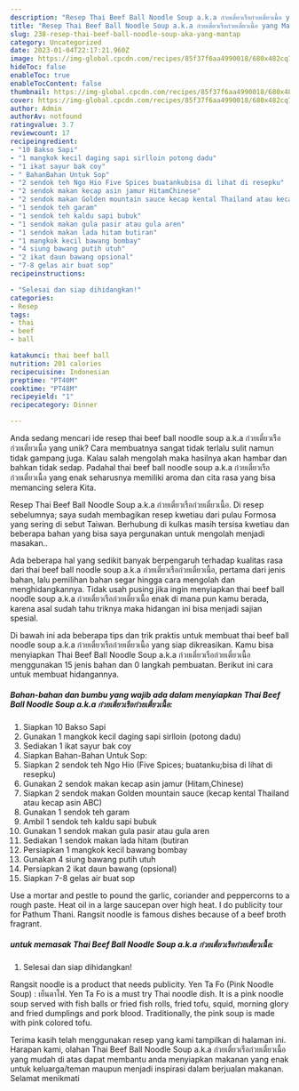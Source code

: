 ```yaml
---
description: "Resep Thai Beef Ball Noodle Soup a.k.a ก๋วยเตี๋ยวเรือก๋วยเตี๋ยวเนื้อ yang Mantap"
title: "Resep Thai Beef Ball Noodle Soup a.k.a ก๋วยเตี๋ยวเรือก๋วยเตี๋ยวเนื้อ yang Mantap"
slug: 238-resep-thai-beef-ball-noodle-soup-aka-yang-mantap
category: Uncategorized
date: 2023-01-04T22:17:21.960Z
image: https://img-global.cpcdn.com/recipes/85f37f6aa4990018/680x482cq70/thai-beef-ball-noodle-soup-aka-กวยเตยวเรอกวยเตยวเนอ-foto-resep-utama.jpg
hideToc: false
enableToc: true
enableTocContent: false
thumbnail: https://img-global.cpcdn.com/recipes/85f37f6aa4990018/680x482cq70/thai-beef-ball-noodle-soup-aka-กวยเตยวเรอกวยเตยวเนอ-foto-resep-utama.jpg
cover: https://img-global.cpcdn.com/recipes/85f37f6aa4990018/680x482cq70/thai-beef-ball-noodle-soup-aka-กวยเตยวเรอกวยเตยวเนอ-foto-resep-utama.jpg
author: Admin
authorAv: notfound
ratingvalue: 3.7
reviewcount: 17
recipeingredient:
- "10 Bakso Sapi"
- "1 mangkok kecil daging sapi sirlloin potong dadu"
- "1 ikat sayur bak coy"
- " BahanBahan Untuk Sop"
- "2 sendok teh Ngo Hio Five Spices buatankubisa di lihat di resepku"
- "2 sendok makan kecap asin jamur HitamChinese"
- "2 sendok makan Golden mountain sauce kecap kental Thailand atau kecap asin ABC"
- "1 sendok teh garam"
- "1 sendok teh kaldu sapi bubuk"
- "1 sendok makan gula pasir atau gula aren"
- "1 sendok makan lada hitam butiran"
- "1 mangkok kecil bawang bombay"
- "4 siung bawang putih utuh"
- "2 ikat daun bawang opsional"
- "7-8 gelas air buat sop"
recipeinstructions:

- "Selesai dan siap dihidangkan!"
categories:
- Resep
tags:
- thai
- beef
- ball

katakunci: thai beef ball 
nutrition: 201 calories
recipecuisine: Indonesian
preptime: "PT40M"
cooktime: "PT48M"
recipeyield: "1"
recipecategory: Dinner

---
```





Anda sedang mencari ide resep thai beef ball noodle soup a.k.a ก๋วยเตี๋ยวเรือก๋วยเตี๋ยวเนื้อ yang unik? Cara membuatnya sangat tidak terlalu sulit namun tidak gampang juga. Kalau salah mengolah maka hasilnya akan hambar dan bahkan tidak sedap. Padahal thai beef ball noodle soup a.k.a ก๋วยเตี๋ยวเรือก๋วยเตี๋ยวเนื้อ yang enak seharusnya memiliki aroma dan cita rasa yang bisa memancing selera Kita.





Resep Thai Beef Ball Noodle Soup a.k.a ก๋วยเตี๋ยวเรือก๋วยเตี๋ยวเนื้อ. Di resep sebelumnya; saya sudah membagikan resep kwetiau dari pulau Formosa yang sering di sebut Taiwan. Berhubung di kulkas masih tersisa kwetiau dan beberapa bahan yang bisa saya pergunakan untuk mengolah menjadi masakan..

Ada beberapa hal yang sedikit banyak berpengaruh terhadap kualitas rasa dari thai beef ball noodle soup a.k.a ก๋วยเตี๋ยวเรือก๋วยเตี๋ยวเนื้อ, pertama dari jenis bahan, lalu pemilihan bahan segar hingga cara mengolah dan menghidangkannya. Tidak usah pusing jika ingin menyiapkan thai beef ball noodle soup a.k.a ก๋วยเตี๋ยวเรือก๋วยเตี๋ยวเนื้อ enak di mana pun kamu berada, karena asal sudah tahu triknya maka hidangan ini bisa menjadi sajian spesial.






Di bawah ini ada beberapa tips dan trik praktis untuk membuat thai beef ball noodle soup a.k.a ก๋วยเตี๋ยวเรือก๋วยเตี๋ยวเนื้อ yang siap dikreasikan. Kamu bisa menyiapkan Thai Beef Ball Noodle Soup a.k.a ก๋วยเตี๋ยวเรือก๋วยเตี๋ยวเนื้อ menggunakan 15 jenis bahan dan 0 langkah pembuatan. Berikut ini cara untuk membuat hidangannya.

<!--inarticleads1-->

##### Bahan-bahan dan bumbu yang wajib ada dalam menyiapkan Thai Beef Ball Noodle Soup a.k.a ก๋วยเตี๋ยวเรือก๋วยเตี๋ยวเนื้อ:

1. Siapkan 10 Bakso Sapi
1. Gunakan 1 mangkok kecil daging sapi sirlloin (potong dadu)
1. Sediakan 1 ikat sayur bak coy
1. Siapkan  Bahan-Bahan Untuk Sop:
1. Siapkan 2 sendok teh Ngo Hio (Five Spices; buatanku;bisa di lihat di resepku)
1. Gunakan 2 sendok makan kecap asin jamur (Hitam,Chinese)
1. Siapkan 2 sendok makan Golden mountain sauce (kecap kental Thailand atau kecap asin ABC)
1. Gunakan 1 sendok teh garam
1. Ambil 1 sendok teh kaldu sapi bubuk
1. Gunakan 1 sendok makan gula pasir atau gula aren
1. Sediakan 1 sendok makan lada hitam (butiran
1. Persiapkan 1 mangkok kecil bawang bombay
1. Gunakan 4 siung bawang putih utuh
1. Persiapkan 2 ikat daun bawang (opsional)
1. Siapkan 7-8 gelas air buat sop


Use a mortar and pestle to pound the garlic, coriander and peppercorns to a rough paste. Heat oil in a large saucepan over high heat. I do publicity tour for Pathum Thani. Rangsit noodle is famous dishes because of a beef broth fragrant. 

<!--inarticleads2-->

#####  untuk memasak Thai Beef Ball Noodle Soup a.k.a ก๋วยเตี๋ยวเรือก๋วยเตี๋ยวเนื้อ:


1. Selesai dan siap dihidangkan!

Rangsit noodle is a product that needs publicity. Yen Ta Fo (Pink Noodle Soup) : เย็นตาโฟ. Yen Ta Fo is a must try Thai noodle dish. It is a pink noodle soup served with fish balls or fried fish rolls, fried tofu, squid, morning glory and fried dumplings and pork blood. Traditionally, the pink soup is made with pink colored tofu. 

Terima kasih telah menggunakan resep yang kami tampilkan di halaman ini. Harapan kami, olahan Thai Beef Ball Noodle Soup a.k.a ก๋วยเตี๋ยวเรือก๋วยเตี๋ยวเนื้อ yang mudah di atas dapat membantu anda menyiapkan makanan yang enak untuk keluarga/teman maupun menjadi inspirasi dalam berjualan makanan. Selamat menikmati
